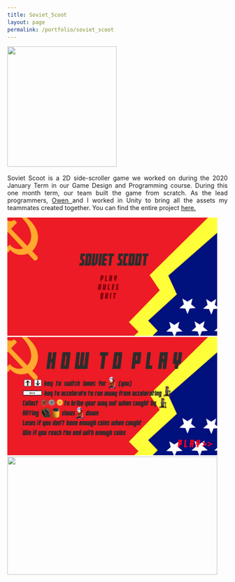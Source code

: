 ```yaml
---
title: Soviet_Scoot
layout: page
permalink: /portfolio/soviet_scoot
---
```

<head>
<style>

.center {
  display: block;
  margin-left: auto;
  margin-right: auto;
  width: 100%;
}

 <!-- .pagination {
     display: inline-block;
 }
 .pagination a {
     color: black;
     float: left;
     padding: 8px 16px;
     text-decoration: none;
     text-align: center;
 }

 .pagination a.active {
     background-color: white;
     color: #4b0082;
 }

.pagination a:hover:not(.active) {color: #aa33ff;}

  .overlay {
  position: absolute;
  top: 0;
  bottom: 0;
  left: 0;
  right: 0;
  height: 100%;
  width: 100%;
  opacity: 0;
  transition: .5s ease;
  background-color: black;
}

.container {
  position: relative;
  width: 100%;
}

.container:hover .overlay {
  opacity: 0.5;
} -->

</style>
</head>

<img src="/assets/soviet_scoot/soviet_scoot.png" style="width:250px;height:275px" class="center">

<p align="justify">Soviet Scoot is a 2D side-scroller game we worked on during the 2020 January Term in our Game Design and Programming course.
                   During this one month term, our team built the game from scratch. As the lead programmers,
                   <a href="https://www.linkedin.com/in/owen-goldthwaite-04817717a/"> Owen </a> and I worked in Unity to bring all the
                   assets my teammates created together. You can find the entire project <a href="https://github.com/maxtheaxe/soviet-scoot">
                   here. </a> </p>

<img src="/assets/soviet_scoot/main_menu.png" style="width:480px; height:270px" class="center">

<img src="/assets/soviet_scoot/how_to_play.png" style="width:480px; height:270px" class="center">

<img src="/assets/soviet_scoot/gameplay.gif" style="width:480px; height:270px" class="center">
